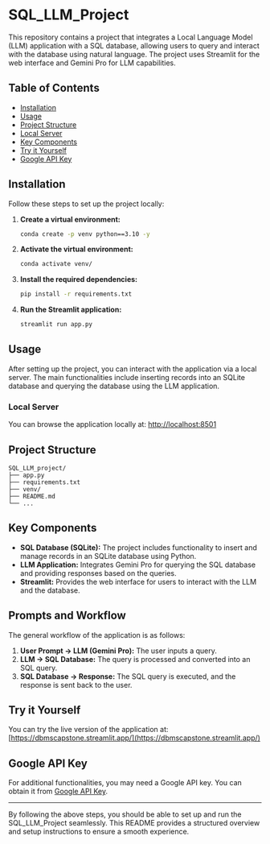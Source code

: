# SQL_LLM_Project

This repository contains a project that integrates a Local Language Model (LLM) application with a SQL database, allowing users to query and interact with the database using natural language. The project uses Streamlit for the web interface and Gemini Pro for LLM capabilities.

## Table of Contents

- [Installation](#installation)
- [Usage](#usage)
- [Project Structure](#project-structure)
- [Local Server](#local-server)
- [Key Components](#key-components)
- [Try it Yourself](#try-it-yourself)
- [Google API Key](#google-api-key)

## Installation

Follow these steps to set up the project locally:

1. **Create a virtual environment:**
   ```sh
   conda create -p venv python==3.10 -y
   ```

2. **Activate the virtual environment:**
   ```sh
   conda activate venv/
   ```

3. **Install the required dependencies:**
   ```sh
   pip install -r requirements.txt
   ```

4. **Run the Streamlit application:**
   ```sh
   streamlit run app.py
   ```

## Usage

After setting up the project, you can interact with the application via a local server. The main functionalities include inserting records into an SQLite database and querying the database using the LLM application.

### Local Server

You can browse the application locally at: [http://localhost:8501](http://localhost:8501)

## Project Structure

```
SQL_LLM_project/
├── app.py
├── requirements.txt
├── venv/
├── README.md
└── ...
```

## Key Components

- **SQL Database (SQLite):** The project includes functionality to insert and manage records in an SQLite database using Python.
- **LLM Application:** Integrates Gemini Pro for querying the SQL database and providing responses based on the queries.
- **Streamlit:** Provides the web interface for users to interact with the LLM and the database.

## Prompts and Workflow

The general workflow of the application is as follows:

1. **User Prompt -> LLM (Gemini Pro):** The user inputs a query.
2. **LLM -> SQL Database:** The query is processed and converted into an SQL query.
3. **SQL Database -> Response:** The SQL query is executed, and the response is sent back to the user.

## Try it Yourself

You can try the live version of the application at: [https://dbmscapstone.streamlit.app/](https://dbmscapstone.streamlit.app/)

## Google API Key

For additional functionalities, you may need a Google API key. You can obtain it from [Google API Key](https://aistudio.google.com/app/apikey).

---

By following the above steps, you should be able to set up and run the SQL_LLM_Project seamlessly. This README provides a structured overview and setup instructions to ensure a smooth experience.
